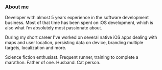 ### About me
Developer with almost 5 years experience in the software development business. Most of that time has been spent on iOS development, which is also what I'm absolutely most passionate about.

During my short career I've worked on several native iOS apps dealing with maps and user location, persisting data on device, branding multiple targets, localization and more.

Science fiction enthusiast. Frequent runner, training to complete a marathon. Father of one. Husband. Cat person.

<!--
**readyruncode/readyruncode** is a ✨ _special_ ✨ repository because its `README.md` (this file) appears on your GitHub profile.

Here are some ideas to get you started:

- 🔭 I’m currently working on ...
- 🌱 I’m currently learning ...
- 👯 I’m looking to collaborate on ...
- 🤔 I’m looking for help with ...
- 💬 Ask me about ...
- 📫 How to reach me: ...
- 😄 Pronouns: ...
- ⚡ Fun fact: ...
-->
